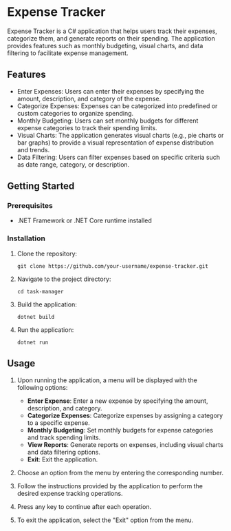 # Expense Tracker
Expense Tracker is a C# application that helps users track their expenses, categorize them, and generate reports on their spending. The application provides features such as monthly budgeting, visual charts, and data filtering to facilitate expense management.

## Features
- Enter Expenses: Users can enter their expenses by specifying the amount, description, and category of the expense.
- Categorize Expenses: Expenses can be categorized into predefined or custom categories to organize spending.
- Monthly Budgeting: Users can set monthly budgets for different expense categories to track their spending limits.
- Visual Charts: The application generates visual charts (e.g., pie charts or bar graphs) to provide a visual representation of expense distribution and trends.
- Data Filtering: Users can filter expenses based on specific criteria such as date range, category, or description.

## Getting Started

### Prerequisites
- .NET Framework or .NET Core runtime installed

### Installation
1. Clone the repository:
   ```
   git clone https://github.com/your-username/expense-tracker.git
   ```
2. Navigate to the project directory:
   ```
   cd task-manager
   ```
3. Build the application:
   ```
   dotnet build
   ```
4. Run the application:
   ```
   dotnet run
   ```  
   
## Usage
1. Upon running the application, a menu will be displayed with the following options:
   - **Enter Expense**: Enter a new expense by specifying the amount, description, and category.
   - **Categorize Expenses**: Categorize expenses by assigning a category to a specific expense.
   - **Monthly Budgeting**: Set monthly budgets for expense categories and track spending limits.
   - **View Reports**: Generate reports on expenses, including visual charts and data filtering options.
   - **Exit**: Exit the application.

2. Choose an option from the menu by entering the corresponding number.

3. Follow the instructions provided by the application to perform the desired expense tracking operations.

4. Press any key to continue after each operation.

5. To exit the application, select the "Exit" option from the menu.
